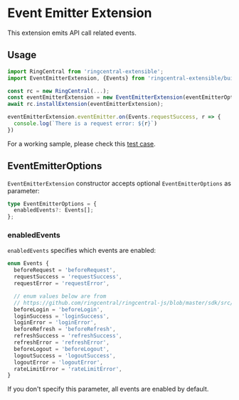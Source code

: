 # Event Emitter Extension

This extension emits API call related events.


## Usage

```ts
import RingCentral from 'ringcentral-extensible';
import EventEmitterExtension, {Events} from 'ringcentral-extensible/build/src/extensions/eventEmitter';

const rc = new RingCentral(...);
const eventEmitterExtension = new EventEmitterExtension(eventEmitterOptions);
await rc.installExtension(eventEmitterExtension);

eventEmitterExtension.eventEmitter.on(Events.requestSuccess, r => {
  console.log(`There is a request error: ${r}`)
})
```

For a working sample, please check this [test case](../../../test/event_emitter_extension.spec.ts).


## EventEmitterOptions

`EventEmitterExtension` constructor accepts optional `EventEmitterOptions` as parameter:

```ts
type EventEmitterOptions = {
  enabledEvents?: Events[];
};
```

### enabledEvents

`enabledEvents` specifies which events are enabled:

```ts
enum Events {
  beforeRequest = 'beforeRequest',
  requestSuccess = 'requestSuccess',
  requestError = 'requestError',

  // enum values below are from
  // https://github.com/ringcentral/ringcentral-js/blob/master/sdk/src/platform/Platform.ts
  beforeLogin = 'beforeLogin',
  loginSuccess = 'loginSuccess',
  loginError = 'loginError',
  beforeRefresh = 'beforeRefresh',
  refreshSuccess = 'refreshSuccess',
  refreshError = 'refreshError',
  beforeLogout = 'beforeLogout',
  logoutSuccess = 'logoutSuccess',
  logoutError = 'logoutError',
  rateLimitError = 'rateLimitError',
}
```

If you don't specify this parameter, all events are enabled by default.
